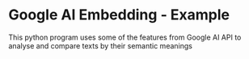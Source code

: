 # Google AI Embedding - Example
This python program uses some of the features from Google AI API to analyse and compare texts by their semantic meanings
